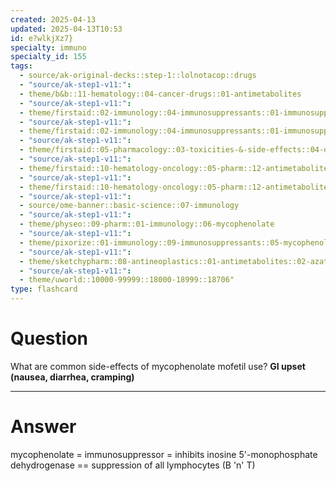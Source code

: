 ```yaml
---
created: 2025-04-13
updated: 2025-04-13T10:53
id: e?wlkjXz7}
specialty: immuno
specialty_id: 155
tags:
  - source/ak-original-decks::step-1::lolnotacop::drugs
  - "source/ak-step1-v11:": 
  - theme/b&b::11-hematology::04-cancer-drugs::01-antimetabolites
  - "source/ak-step1-v11:": 
  - theme/firstaid::02-immunology::04-immunosuppressants::01-immunosuppressants
  - "source/ak-step1-v11:": 
  - theme/firstaid::02-immunology::04-immunosuppressants::01-immunosuppressants::mycophenolate
  - "source/ak-step1-v11:": 
  - theme/firstaid::05-pharmacology::03-toxicities-&-side-effects::04-drug-reactions---gastrointestinal
  - "source/ak-step1-v11:": 
  - theme/firstaid::10-hematology-oncology::05-pharm::12-antimetabolites
  - "source/ak-step1-v11:": 
  - theme/firstaid::10-hematology-oncology::05-pharm::12-antimetabolites::purine-synthesis-inhibitors::mycophenolate
  - "source/ak-step1-v11:": 
  - source/ome-banner::basic-science::07-immunology
  - "source/ak-step1-v11:": 
  - theme/physeo::09-pharm::01-immunology::06-mycophenolate
  - "source/ak-step1-v11:": 
  - theme/pixorize::01-immunology::09-immunosuppressants::05-mycophenolate
  - "source/ak-step1-v11:": 
  - theme/sketchypharm::08-antineoplastics::01-antimetabolites::02-azathioprine,-6-mercaptopurine,-mycophenolate-mofetil
  - "source/ak-step1-v11:": 
  - theme/uworld::10000-99999::18000-18999::18706"
type: flashcard
---
```


# Question
What are common side-effects of mycophenolate mofetil use?   **GI upset (nausea, diarrhea, cramping)**

---

# Answer
mycophenolate = immunosuppressor = inhibits inosine 5'-monophosphate dehydrogenase == suppression of all lymphocytes (B 'n' T)